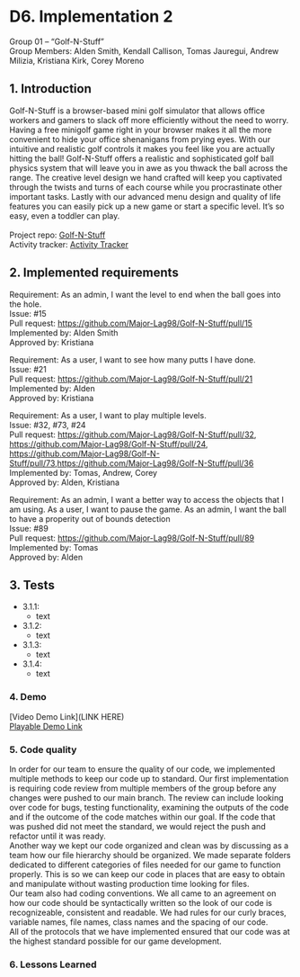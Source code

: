 # D6. Implementation 2

Group 01 – “Golf-N-Stuff”\
Group Members: Alden Smith, Kendall Callison, Tomas Jauregui, Andrew Milizia, 
Kristiana Kirk, Corey Moreno

## 1. Introduction
Golf-N-Stuff is a browser-based mini golf simulator that allows office workers and gamers to slack off more efficiently without the need to worry. Having a free minigolf game right in your browser makes it all the more convenient to hide your office shenanigans from prying eyes. With our intuitive and realistic golf controls it makes you feel like you are actually hitting the ball! Golf-N-Stuff offers a realistic and sophisticated golf ball physics system that will leave you in awe as you thwack the ball across the range. The creative level design we hand crafted will keep you captivated through the twists and turns of each course while you procrastinate other important tasks. Lastly with our advanced menu design and quality of life features you can easily pick up a new game or start a specific level. It’s so easy, even a toddler can play.\
\
Project repo: [Golf-N-Stuff](https://github.com/Major-Lag98/Golf-N-Stuff) \
Activity tracker: [Activity Tracker](https://docs.google.com/spreadsheets/d/1M-PDM2CbciqlwUuVesri6JO3uoLaDBUZoQeGvvvWWRk/edit?usp=sharing)

## 2. Implemented requirements
Requirement: As an admin, I want the level to end when the ball goes into the hole.\
Issue: #15\
Pull request: https://github.com/Major-Lag98/Golf-N-Stuff/pull/15 \
Implemented by: Alden Smith \
Approved by: Kristiana 

Requirement: As a user, I want to see how many putts I have done. \
Issue: #21 \
Pull request: https://github.com/Major-Lag98/Golf-N-Stuff/pull/21 \
Implemented by: Alden \
Approved by: Kristiana 

Requirement: As a user, I want to play multiple levels. \
Issue: #32, #73, #24 \
Pull request: https://github.com/Major-Lag98/Golf-N-Stuff/pull/32, https://github.com/Major-Lag98/Golf-N-Stuff/pull/24,
https://github.com/Major-Lag98/Golf-N-Stuff/pull/73,https://github.com/Major-Lag98/Golf-N-Stuff/pull/36 \
Implemented by: Tomas, Andrew, Corey\
Approved by: Alden, Kristiana 

Requirement: As an admin, I want a better way to access the objects that I am using. 
As a user, I want to pause the game. As an admin, I want the ball to have a properity out of bounds detection \
Issue: #89 \
Pull request: https://github.com/Major-Lag98/Golf-N-Stuff/pull/89 \
Implemented by: Tomas \
Approved by: Alden

## 3. Tests

+ 3.1.1:
  + text 
+ 3.1.2: 
  + text
+ 3.1.3:
  + text
+ 3.1.4: 
  + text

### 4. Demo

[Video Demo Link](LINK HERE)\
[Playable Demo Link](https://major-lag.itch.io/golf-n-stuff)

### 5. Code quality
  In order for our team to ensure the quality of our code, we implemented multiple methods to keep our code up to standard.
Our first implementation is requiring code review from multiple members of the group before any changes were pushed to our
main branch. The review can include looking over code for bugs, testing functionality, examining the outputs of the code
and if the outcome of the code matches within our goal. If the code that was pushed did not meet the standard, we would
reject the push and refactor until it was ready. \
  Another way we kept our code organized and clean was by discussing as a team how our file hierarchy should be organized. 
We made separate folders dedicated to different categories of files needed for our game to function properly. This is so we 
can keep our code in places that are easy to obtain and manipulate without wasting production time looking for files. \
  Our team also had coding conventions. We all came to an agreement on how our code should be syntactically written so the look
of our code is recognizeable, consistent and readable. We had rules for our curly braces, variable names, file names, class names and 
the spacing of our code. \
  All of the protocols that we have implemented ensured that our code was at the highest standard possible for our game development.



### 6. Lessons Learned

